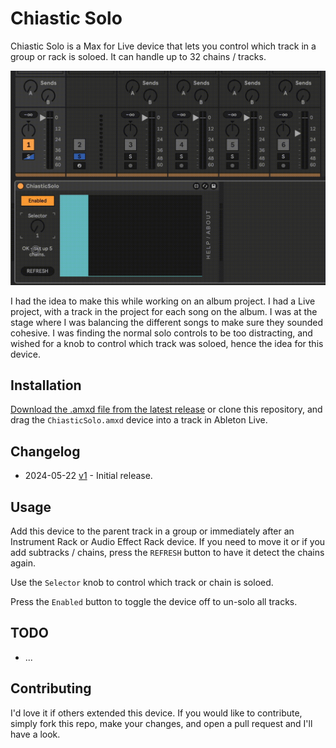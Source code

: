 # Chiastic Solo

Chiastic Solo is a Max for Live device that lets you control which track in a group or rack is soloed. It can handle up to 32 chains / tracks.

![How it Looks](images/device.gif)

I had the idea to make this while working on an album project. I had a Live project, with a track in the project for each song on the album. I was at the stage where I was balancing the different songs to make sure they sounded cohesive. I was finding the normal solo controls to be too distracting, and wished for a knob to control which track was soloed, hence the idea for this device.

## Installation

[Download the .amxd file from the latest release](https://github.com/zsteinkamp/m4l-ChiasticSolo/releases) or clone this repository, and drag the `ChiasticSolo.amxd` device into a track in Ableton Live.

## Changelog

- 2024-05-22 [v1](https://github.com/zsteinkamp/m4l-ChiasticSolo/releases/download/v1/ChiasticSolo-v1.amxd) - Initial release.

## Usage

Add this device to the parent track in a group or immediately after an Instrument Rack or Audio Effect Rack device. If you need to move it or if you add subtracks / chains, press the `REFRESH` button to have it detect the chains again.

Use the `Selector` knob to control which track or chain is soloed.

Press the `Enabled` button to toggle the device off to un-solo all tracks.

## TODO

- ...

## Contributing

I'd love it if others extended this device. If you would like to contribute, simply fork this repo, make your changes, and open a pull request and I'll have a look.
